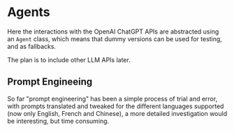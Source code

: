 # Agents

Here the interactions with the OpenAI ChatGPT APIs are abstracted using an `Agent` class, which means that dummy versions can be used for testing, and as fallbacks.

The plan is to include other LLM APIs later.

## Prompt Engineeing

So far "prompt engineering" has been a simple process of trial and error, with prompts translated and tweaked for the different languages supported (now only English, French and Chinese), a more detailed investigation would be interesting, but time consuming.
